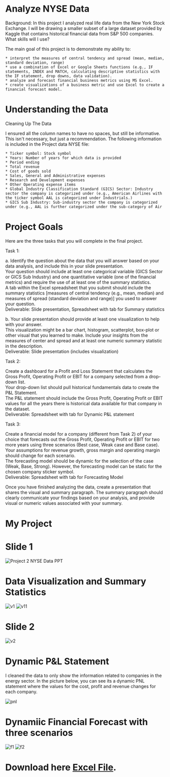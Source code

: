 # Analyze NYSE Data
Background: In this project I analyzed real life data from the New York Stock Exchange. I will be drawing a smaller subset of a large dataset provided by Kaggle that contains historical financial data from S&P 500 companies. 
What skills will I use?

The main goal of this project is to demonstrate my ability to:
```
* interpret the measures of central tendency and spread (mean, median, standard deviation, range)
* use a combination of Excel or Google Sheets functions (e.g., IF statements, INDEX and MATCH, calculating descriptive statistics with the IF statement, drop downs, data validation).
* analyze and forecast financial business metrics using MS Excel.
* create visualizations of a business metric and use Excel to create a financial forecast model.
```
# Understanding the Data
Cleaning Up The Data

I ensured all the column names to have no spaces, but still be informative. This isn't necessary, but just a recommendation. The following information is included in the Project data NYSE file:
```
* Ticker symbol: Stock symbol
* Years: Number of years for which data is provided
* Period ending
* Total revenue
* Cost of goods sold
* Sales, General and Administrative expenses
* Research and Development expenses
* Other Operating expense items
* Global Industry Classification Standard (GICS) Sector: Industry sector the company is categorized under (e.g., American Airlines with the ticker symbol AAL is categorized under Industrials.)
* GICS Sub Industry: Sub-industry sector the company is categorized under (e.g., AAL is further categorized under the sub-category of Air
```
# Project Goals
Here are the three tasks that you will complete in the final project.

Task 1:

a. Identify the question about the data that you will answer based on your data analysis, and include this in your slide presentation.\
Your question should include at least one categorical variable (GICS Sector or GICS Sub Industry) and one quantitative variable (one of the financial metrics) and require the use of at least one of the summary statistics.\
A tab within the Excel spreadsheet that you submit should include the summary statistics [measures of central tendency (e.g., mean, median) and measures of spread (standard deviation and range)] you used to answer your question.\
Deliverable: Slide presentation, Spreadsheet with tab for Summary statistics

b. Your slide presentation should provide at least one visualization to help with your answer.\
This visualization might be a bar chart, histogram, scatterplot, box-plot or other visual that you learned to make. Include your insights from the measures of center and spread and at least one numeric summary statistic in the description.\
Deliverable: Slide presentation (includes visualization)

Task 2:

Create a dashboard for a Profit and Loss Statement that calculates the Gross Profit, Operating Profit or EBIT for a company selected from a drop-down list.\
Your drop-down list should pull historical fundamentals data to create the P&L Statement.\
The P&L statement should include the Gross Profit, Operating Profit or EBIT values for all the years there is historical data available for that company in the dataset.\
Deliverable: Spreadsheet with tab for Dynamic P&L statement

Task 3:

Create a financial model for a company (different from Task 2) of your choice that forecasts out the Gross Profit, Operating Profit or EBIT for two more years using three scenarios (Best case, Weak case and Base case).\
Your assumptions for revenue growth, gross margin and operating margin should change for each scenario.\
The forecasting model should be dynamic for the selection of the case (Weak, Base, Strong). However, the forecasting model can be static for the chosen company sticker symbol.\
Deliverable: Spreadsheet with tab for Forecasting Model

Once you have finished analyzing the data, create a presentation that shares the visual and summary paragraph. The summary paragraph should clearly communicate your findings based on your analysis, and provide visual or numeric values associated with your summary.

# My Project
# Slide 1
![Project 2 NYSE Data PPT](https://user-images.githubusercontent.com/87584380/126051766-b5a53359-044f-48c1-835e-dd2187b0eb84.gif)
# Data Visualization and Summary Statistics
![v1](https://user-images.githubusercontent.com/87584380/126051868-c54af93c-cef2-483a-bd29-37ad6222c65f.jpg)
![v11](https://user-images.githubusercontent.com/87584380/126051924-9a6306a8-413e-42d8-89a5-09a0a25b54f7.png)

# Slide 2
![v2](https://user-images.githubusercontent.com/87584380/126051953-c0bf7928-779e-47bd-b1e2-4f5893333031.png)

# Dynamic P&L Statement
I cleaned the data to only show the information related to companies in the energy sector. In the picture below, you can see its a dynamic PNL statement where the values for the cost, profit and revenue changes for each company.

![pnl](https://user-images.githubusercontent.com/87584380/126052052-94f2dddd-5222-46a4-8444-9cd870f34851.png)

# Dynamiic Financial Forecast with three scenarios
![f1](https://user-images.githubusercontent.com/87584380/126052154-683400c9-29fa-4ef7-82ce-7757737db8d4.png)
![f2](https://user-images.githubusercontent.com/87584380/126052157-8d217e3e-a621-4a21-b71d-547f977f082a.png)

# Download here [Excel File](https://github.com/Adeleke1/PortfolioProjects/tree/main/Project%20NYSE%20Data/Files%20Used). 





